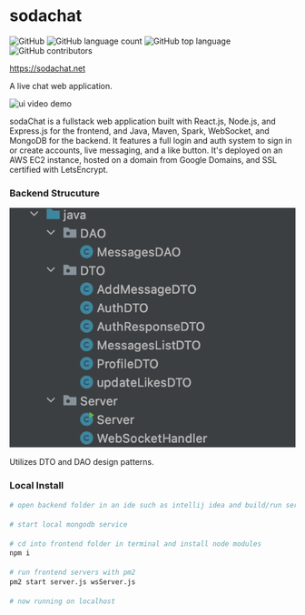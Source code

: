 # sodachat
![GitHub](https://img.shields.io/github/license/rinaykumar/sodaChat)
![GitHub language count](https://img.shields.io/github/languages/count/rinaykumar/sodachat)
![GitHub top language](https://img.shields.io/github/languages/top/rinaykumar/sodachat)
![GitHub contributors](https://img.shields.io/github/contributors/rinaykumar/sodachat)

https://sodachat.net

A live chat web application.

![ui video demo](frontend/src/videos/ui-demo.gif)


sodaChat is a fullstack web application built with React.js, Node.js, and Express.js for the frontend, and Java, Maven, Spark, WebSocket, and MongoDB for the backend.
It features a full login and auth system to sign in or create accounts, live messaging, and a like button.
It's deployed on an AWS EC2 instance, hosted on a domain from Google Domains, and SSL certified with LetsEncrypt.


### Backend Strucuture

![alt text](frontend/src/videos/backend.png)

Utilizes DTO and DAO design patterns.


### Local Install

```bash
# open backend folder in an ide such as intellij idea and build/run server main

# start local mongodb service

# cd into frontend folder in terminal and install node modules
npm i

# run frontend servers with pm2
pm2 start server.js wsServer.js

# now running on localhost
```
